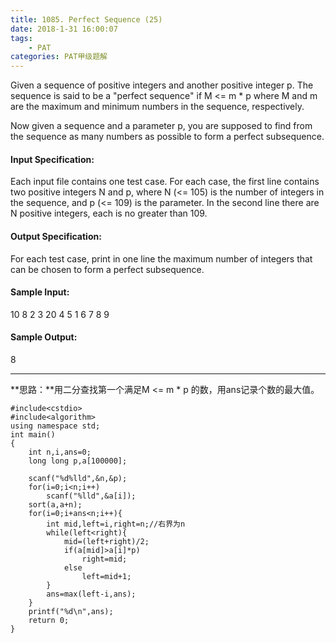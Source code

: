 ```yaml
---
title: 1085. Perfect Sequence (25)
date: 2018-1-31 16:00:07
tags: 
	- PAT
categories: PAT甲级题解
---
```


Given a sequence of positive integers and another positive integer p. The sequence is said to be a "perfect sequence" if M <= m * p where M and m are the maximum and minimum numbers in the sequence, respectively.

Now given a sequence and a parameter p, you are supposed to find from the sequence as many numbers as possible to form a perfect subsequence.

#### Input Specification:

Each input file contains one test case. For each case, the first line contains two positive integers N and p, where N (<= 105) is the number of integers in the sequence, and p (<= 109) is the parameter. In the second line there are N positive integers, each is no greater than 109.

#### Output Specification:

For each test case, print in one line the maximum number of integers that can be chosen to form a perfect subsequence.

#### Sample Input:
10 8
2 3 20 4 5 1 6 7 8 9
#### Sample Output:
8
***

**思路：**用二分查找第一个满足M <= m * p 的数，用ans记录个数的最大值。

```
#include<cstdio>
#include<algorithm>
using namespace std;
int main()
{
    int n,i,ans=0;
    long long p,a[100000];
    
    scanf("%d%lld",&n,&p);
    for(i=0;i<n;i++)
        scanf("%lld",&a[i]);
    sort(a,a+n);
    for(i=0;i+ans<n;i++){
        int mid,left=i,right=n;//右界为n
        while(left<right){
            mid=(left+right)/2;
            if(a[mid]>a[i]*p)
                right=mid;
            else
                left=mid+1;
        }
        ans=max(left-i,ans);
    }
    printf("%d\n",ans);
    return 0;
}
```